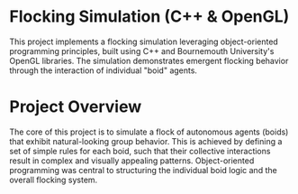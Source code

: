 # Flocking Simulation (C++ & OpenGL)
This project implements a flocking simulation leveraging object-oriented programming principles, built using C++ and Bournemouth University's OpenGL libraries. The simulation demonstrates emergent flocking behavior through the interaction of individual "boid" agents.

# Project Overview
The core of this project is to simulate a flock of autonomous agents (boids) that exhibit natural-looking group behavior. This is achieved by defining a set of simple rules for each boid, such that their collective interactions result in complex and visually appealing patterns. Object-oriented programming was central to structuring the individual boid logic and the overall flocking system.
